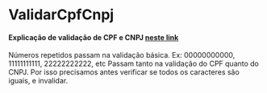 # ValidarCpfCnpj


#### Explicação de validação de CPF e CNPJ [neste link](https://campuscode.com.br/conteudos/o-calculo-do-digito-verificador-do-cpf-e-do-cnpj#:~:text=O%20c%C3%A1lculo%20de%20valida%C3%A7%C3%A3o%20do,2%20e%20somamos%20esse%20resultado.)

Números repetidos passam na validação básica. 
Ex: 00000000000, 11111111111, 22222222222, etc
Passam tanto na validação do CPF quanto do CNPJ. Por isso precisamos antes verificar se todos os caracteres são iguais, e invalidar.
